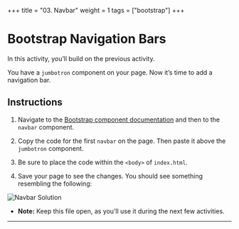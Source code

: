 +++
title = "03. Navbar"
weight = 1
tags = ["bootstrap"] 
+++

# Bootstrap Navigation Bars

In this activity, you’ll build on the previous activity. 

You have a `jumbotron` component on your page. Now it’s time to add a navigation bar.

## Instructions


1. Navigate to the [Bootstrap component documentation](https://getbootstrap.com/docs/4.3/components/navbar/) and then to the `navbar` component.

2. Copy the code for the first `navbar` on the page. Then paste it above the `jumbotron` component.

3. Be sure to place the code within the `<body>` of `index.html`.

4. Save your page to see the changes. You should see something resembling the following: 

  ![Navbar Solution](./images/navbar-solution.png)

- **Note:** Keep this file open, as you’ll use it during the next few activities.

---